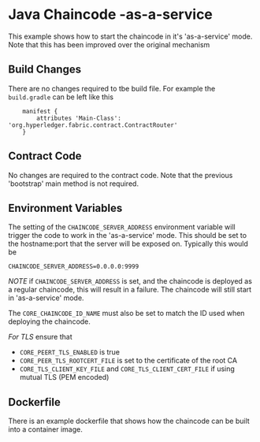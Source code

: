 # Java Chaincode -as-a-service

This example shows how to start the chaincode in it's 'as-a-service' mode.
Note that this has been improved over the original mechanism

## Build Changes

There are no changes required to tbe build file. For example the `build.gradle` can be left like this

```
    manifest {
        attributes 'Main-Class': 'org.hyperledger.fabric.contract.ContractRouter'
    }
```

## Contract Code

No changes are required to the contract code. Note that the previous 'bootstrap' main method is not required.

## Environment Variables

The setting of the `CHAINCODE_SERVER_ADDRESS` environment variable will trigger the code to work in the 'as-a-service' mode.  This should be set to the hostname:port that the server will be exposed on.  Typically this would be

```
CHAINCODE_SERVER_ADDRESS=0.0.0.0:9999
```

*NOTE* if `CHAINCODE_SERVER_ADDRESS` is set, and the chaincode is deployed as a regular chaincode, this will result in a failure. The chaincode will still start in 'as-a-service' mode.

The `CORE_CHAINCODE_ID_NAME` must also be set to match the ID used when deploying the chaincode.

*For TLS* ensure that 
- `CORE_PEERT_TLS_ENABLED` is true
- `CORE_PEER_TLS_ROOTCERT_FILE` is set to the certificate of the root CA
- `CORE_TLS_CLIENT_KEY_FILE` and `CORE_TLS_CLIENT_CERT_FILE` if using mutual TLS (PEM encoded)


## Dockerfile

There is an example dockerfile that shows how the chaincode can be built into a container image.
